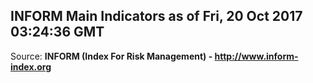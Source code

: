 ## INFORM Main Indicators as of Fri, 20 Oct 2017 03:24:36 GMT

Source: **INFORM (Index For Risk Management) - http://www.inform-index.org**
